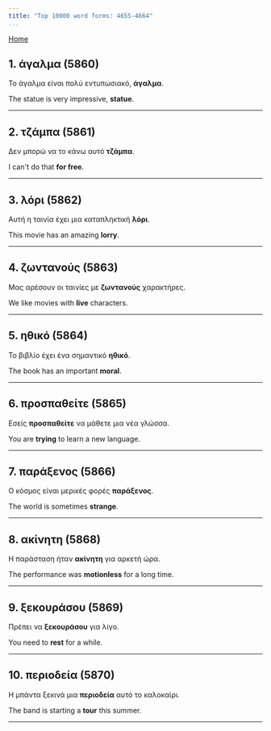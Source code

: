 ```yaml
---
title: "Top 10000 word forms: 4655-4664"
...
```


[Home](./) 

## 1. άγαλμα (5860)

Το άγαλμα είναι πολύ εντυπωσιακό, **άγαλμα**.

The statue is very impressive, **statue**.

---

## 2. τζάμπα (5861)

Δεν μπορώ να το κάνω αυτό **τζάμπα**.  

I can't do that **for free**.

---

## 3. λόρι (5862)

Αυτή η ταινία έχει μια καταπληκτική **λόρι**.  

This movie has an amazing **lorry**.

---

## 4. ζωντανούς (5863)

Μας αρέσουν οι ταινίες με **ζωντανούς** χαρακτήρες.  

We like movies with **live** characters.

---

## 5. ηθικό (5864)

Το βιβλίο έχει ένα σημαντικό **ηθικό**.

The book has an important **moral**.

---

## 6. προσπαθείτε (5865)

Εσείς **προσπαθείτε** να μάθετε μια νέα γλώσσα.

You are **trying** to learn a new language.

---

## 7. παράξενος (5866)

Ο κόσμος είναι μερικές φορές **παράξενος**.  

The world is sometimes **strange**.

---

## 8. ακίνητη (5868)

Η παράσταση ήταν **ακίνητη** για αρκετή ώρα.

The performance was **motionless** for a long time.

---

## 9. ξεκουράσου (5869)

Πρέπει να **ξεκουράσου** για λίγο.

You need to **rest** for a while.

---

## 10. περιοδεία (5870)

Η μπάντα ξεκινά μια **περιοδεία** αυτό το καλοκαίρι.  

The band is starting a **tour** this summer.

---

